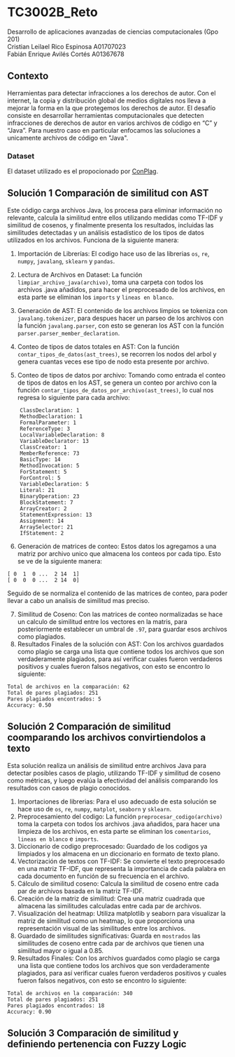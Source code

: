 # TC3002B_Reto

Desarrollo de aplicaciones avanzadas de ciencias computacionales (Gpo 201)  
Cristian Leilael Rico Espinosa A01707023    
Fabián Enrique Avilés Cortés A01367678

## Contexto
Herramientas para detectar infracciones a los derechos de autor. Con el internet, la copia y distribución global de medios digitales nos lleva a mejorar la forma en la que protegemos los derechos de autor. El desafío consiste en desarrollar herramientas computacionales que detecten infracciones de derechos de autor en varios archivos de código en “C” y “Java”. Para nuestro caso en particular enfocamos las soluciones a unicamente archivos de código en "Java".

### Dataset
El dataset utilizado es el propocionado por [ConPlag](https://zenodo.org/records/7332491#.ZG4rDNLMKXL). 

## Solución 1 Comparación de similitud con AST
Este código carga archivos Java, los procesa para eliminar información no relevante, calcula la similitud entre ellos utilizando medidas como TF-IDF y similitud de cosenos, y finalmente presenta los resultados, incluidas las similitudes detectadas y un análisis estadístico de los tipos de datos utilizados en los archivos. Funciona de la siguiente manera:

1. Importación de Librerías: El codigo hace uso de las librerias `os`, `re`, `numpy`, `javalang`, `sklearn` y `pandas`.

2. Lectura de Archivos en Dataset: La función `limpiar_archivo_java(archivo)`, toma una carpeta con todos los archivos .java añadidos, para hacer el preprocesado de los archivos, en esta parte se eliminan los `imports` y `lineas en blanco`.

3. Generación de AST: El contenido de los archivos limpios se tokeniza con `javalang.tokenizer`, para despues hacer un parseo de los archivos con la función `javalang.parser`, con esto se generan los AST con la función `parser.parser_member_declaration`.

4. Conteo de tipos de datos totales en AST: Con la función `contar_tipos_de_datos(ast_trees)`, se recorren los nodos del arbol y genera cuantas veces ese tipo de nodo esta presente por archivo.

5. Conteo de tipos de datos por archivo: Tomando como entrada el conteo de tipos de datos en los AST, se genera un conteo por archivo con la función `contar_tipos_de_datos_por_archivo(ast_trees)`, lo cual nos regresa lo siguiente para cada archivo:
```Archivo: ca0c55ad.java
	ClassDeclaration: 1
	MethodDeclaration: 1
	FormalParameter: 1
	ReferenceType: 3
	LocalVariableDeclaration: 8
	VariableDeclarator: 13
	ClassCreator: 1
	MemberReference: 73
	BasicType: 14
	MethodInvocation: 5
	ForStatement: 5
	ForControl: 5
	VariableDeclaration: 5
	Literal: 21
	BinaryOperation: 23
	BlockStatement: 7
	ArrayCreator: 2
	StatementExpression: 13
	Assignment: 14
	ArraySelector: 21
	IfStatement: 2
```

6. Generación de matrices de conteo: Estos datos los agregamos a una matriz por archivo unico que almacena los conteos por cada tipo. Esto se ve de la siguiente manera:
 ```[[ 0  2  0 ...  5 13  0]
 [ 0  1  0 ...  2 14  1]
 [ 0  0  0 ...  2 14  0]
 ```
Seguido de se normaliza el contenido de las matrices de conteo, para poder llevar a cabo un analisis de similitud mas preciso.

7. Similitud de Coseno: Con las matrices de conteo normalizadas se hace un calculo de similitud entre los vectores en la matris, para posteriormente establecer un umbral de `.97`, para guardar esos archivos como plagiados.
8. Resultados Finales de la solución con AST: Con los archivos guardados como plagio se carga una lista que contiene todos los archivos que son verdaderamente plagiados, para así verificar cuales fueron verdaderos positivos y cuales fueron falsos negativos, con esto se encontro lo siguiente:
```Pares detectados como plagio en mostrados 10
Total de archivos en la comparación: 62
Total de pares plagiados: 251
Pares plagiados encontrados: 5
Accuracy: 0.50
```
## Solución 2 Comparación de similitud coomparando los archivos convirtiendolos a texto
Esta solución realiza un análisis de similitud entre archivos Java para detectar posibles casos de plagio, utilizando TF-IDF y similitud de coseno como métricas, y luego evalúa la efectividad del análisis comparando los resultados con casos de plagio conocidos.

1. Importaciones de librerias: Para el uso adecuado de esta solución se hace uso de `os`, `re`, `numpy`, `matplot`, `seaborn` y `sklearn`.
2. Preprocesamiento del codigo: La función `preprocesar_codigo(archivo)` toma la carpeta con todos los archivos .java añadidos, para hacer una limpieza de los archivos, en esta parte se eliminan los `comentarios`, `lineas en blanco` e `imports`.
3. Diccionario de codigo preprocesado: Guardado de los codigos ya limpiados y los almacena en un diccionario en formato de texto plano.
4. Vectorización de textos con TF-IDF: Se convierte el texto preprocesado en una matriz TF-IDF, que representa la importancia de cada palabra en cada documento en función de su frecuencia en el archivo.
5. Cálculo de similitud coseno: Calcula la similitud de coseno entre cada par de archivos basada en la matriz TF-IDF.
6. Creación de la matriz de similitud: Crea una matriz cuadrada que almacena las similitudes calculadas entre cada par de archivos.
7. Visualización del heatmap: Utiliza matplotlib y seaborn para visualizar la matriz de similitud como un heatmap, lo que proporciona una representación visual de las similitudes entre los archivos.
8. Guardado de similitudes significativas: Guarda en `mostrados` las similitudes de coseno entre cada par de archivos que tienen una similitud mayor o igual a 0.85.
9. Resultados Finales: Con los archivos guardados como plagio se carga una lista que contiene todos los archivos que son verdaderamente plagiados, para así verificar cuales fueron verdaderos positivos y cuales fueron falsos negativos, con esto se encontro lo siguiente:
```
Total de archivos en la comparación: 340
Total de pares plagiados: 251
Pares plagiados encontrados: 18
Accuracy: 0.90
```
## Solución 3 Comparación de similitud y definiendo pertenencia con Fuzzy Logic


